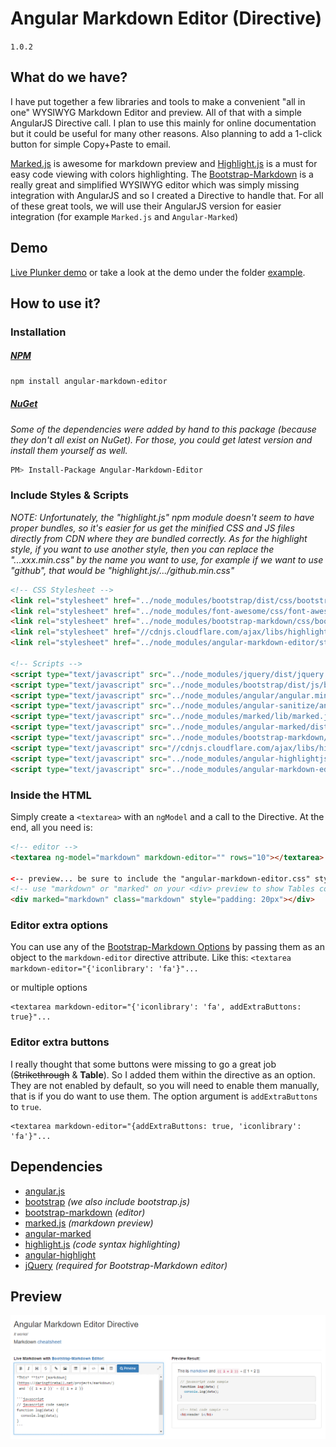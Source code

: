 # Angular Markdown Editor (Directive)
`1.0.2`

## What do we have?
I have put together a few libraries and tools to make a convenient "all in one" WYSIWYG Markdown Editor and preview. All of that with a simple AngularJS Directive call. I plan to use this mainly for online documentation but it could be useful for many other reasons. Also planning to add a 1-click button for simple Copy+Paste to email.

[Marked.js](https://github.com/chjj/marked) is awesome for markdown preview and [Highlight.js](https://highlightjs.org/) is a must for easy code viewing with colors highlighting. The [Bootstrap-Markdown](http://www.codingdrama.com/bootstrap-markdown/) is a really great and simplified WYSIWYG editor which was simply missing integration with AngularJS and so I created a Directive to handle that. For all of these great tools, we will use their AngularJS version for easier integration (for example `Marked.js` and `Angular-Marked`)

## Demo
[Live Plunker demo](http://plnkr.co/AFxN7uiwkZlJ9OMZwXey) or take a look at the demo under the folder [example](https://github.com/ghiscoding/angular-markdown-editor/tree/master/example).

## How to use it?
### Installation
##### [NPM](https://www.npmjs.com/package/angular-markdown-editor)
```bash
npm install angular-markdown-editor
```
##### [NuGet](https://www.nuget.org/packages/Angular-Markdown-Editor/)
_Some of the dependencies were added by hand to this package (because they don't all exist on NuGet). For those, you could get latest version and install them yourself as well._
```bash
PM> Install-Package Angular-Markdown-Editor
```

### Include Styles &amp; Scripts
_NOTE: Unfortunately, the "highlight.js" npm module doesn't seem to have proper bundles, so it's easier for us get the minified CSS and JS files directly from CDN where they are bundled correctly. As for the highlight style, if you want to use another style, then you can replace the "...xxx.min.css" by the name you want to use, for example if we want to use "github", that would be "highlight.js/.../github.min.css"_
```html
<!-- CSS Stylesheet -->
<link rel="stylesheet" href="../node_modules/bootstrap/dist/css/bootstrap.min.css">
<link rel="stylesheet" href="../node_modules/font-awesome/css/font-awesome.min.css">
<link rel="stylesheet" href="../node_modules/bootstrap-markdown/css/bootstrap-markdown.min.css">
<link rel="stylesheet" href="//cdnjs.cloudflare.com/ajax/libs/highlight.js/9.5.0/styles/github.min.css">
<link rel="stylesheet" href="../node_modules/angular-markdown-editor/styles/angular-markdown-editor.css">

<!-- Scripts -->
<script type="text/javascript" src="../node_modules/jquery/dist/jquery.min.js"></script>
<script type="text/javascript" src="../node_modules/bootstrap/dist/js/bootstrap.min.js"></script>
<script type="text/javascript" src="../node_modules/angular/angular.min.js"></script>
<script type="text/javascript" src="../node_modules/angular-sanitize/angular-sanitize.min.js"></script>
<script type="text/javascript" src="../node_modules/marked/lib/marked.js"></script>
<script type="text/javascript" src="../node_modules/angular-marked/dist/angular-marked.min.js"></script>
<script type="text/javascript" src="../node_modules/bootstrap-markdown/js/bootstrap-markdown.js"></script>
<script type="text/javascript" src="//cdnjs.cloudflare.com/ajax/libs/highlight.js/9.5.0/highlight.min.js"></script>
<script type="text/javascript" src="../node_modules/angular-highlightjs/src/angular-highlightjs.js"></script>
<script type="text/javascript" src="../node_modules/angular-markdown-editor/src/angular-markdown-editor.js"></script>
```

### Inside the HTML
Simply create a `<textarea>` with an `ngModel` and a call to the Directive.
At the end, all you need is:
```html
<!-- editor -->
<textarea ng-model="markdown" markdown-editor="" rows="10"></textarea>

<-- preview... be sure to include the "angular-markdown-editor.css" style -->
<!-- use "markdown" or "marked" on your <div> preview to show Tables correctly -->
<div marked="markdown" class="markdown" style="padding: 20px"></div>
```

### Editor extra options
You can use any of the [Bootstrap-Markdown Options](http://www.codingdrama.com/bootstrap-markdown/) by passing them as an object to the `markdown-editor` directive attribute. Like this: `<textarea markdown-editor="{'iconlibrary': 'fa'}"...`

or multiple options
```
<textarea markdown-editor="{'iconlibrary': 'fa', addExtraButtons: true}"...
```

### Editor extra buttons
I really thought that some buttons were missing to go a great job (~~Strikethrough~~ &amp; **Table**). So I added them within the directive as an option. They are not enabled by default, so you will need to enable them manually, that is if you do want to use them. The option argument is `addExtraButtons` to `true`.
```
<textarea markdown-editor="{addExtraButtons: true, 'iconlibrary': 'fa'}"...
```

## Dependencies
* [angular.js](https://www.angularjs.org/)
* [bootstrap](http://getbootstrap.com/) _(we also include bootstrap.js)_
* [bootstrap-markdown](http://www.codingdrama.com/bootstrap-markdown/) _(editor)_
* [marked.js](https://github.com/chjj/marked) _(markdown preview)_
* [angular-marked](https://github.com/Hypercubed/angular-marked)
* [highlight.js](https://highlightjs.org/) _(code syntax highlighting)_
* [angular-highlight](https://github.com/pc035860/angular-highlightjs)
* [jQuery](http://jquery.com/) _(required for Bootstrap-Markdown editor)_

## Preview
![Login Page](/images/scrshot_preview.png)
